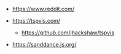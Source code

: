 * https://www.reddit.com/ 

* https://tspvis.com/ 

  * https://github.com/jhackshaw/tspvis 

* https://sanddance.js.org/ 

  

